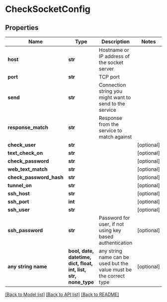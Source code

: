 # CheckSocketConfig


## Properties
Name | Type | Description | Notes
------------ | ------------- | ------------- | -------------
**host** | **str** | Hostname or IP address of the socket server | 
**port** | **str** | TCP port | 
**send** | **str** | Connection string you might want to send to the service | 
**response_match** | **str** | Response from the service to match against | 
**check_user** | **str** |  | [optional] 
**text_check_on** | **str** |  | [optional] 
**check_password** | **str** |  | [optional] 
**web_text_match** | **str** |  | [optional] 
**check_password_hash** | **str** |  | [optional] 
**tunnel_on** | **str** |  | [optional] 
**ssh_host** | **str** |  | [optional] 
**ssh_port** | **int** |  | [optional] 
**ssh_user** | **str** |  | [optional] 
**ssh_password** | **str** | Password for user, if not using key based authentication | [optional] 
**any string name** | **bool, date, datetime, dict, float, int, list, str, none_type** | any string name can be used but the value must be the correct type | [optional]

[[Back to Model list]](../README.md#documentation-for-models) [[Back to API list]](../README.md#documentation-for-api-endpoints) [[Back to README]](../README.md)


